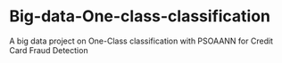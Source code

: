 # Big-data-One-class-classification
A big data project on One-Class classification with PSOAANN for Credit Card Fraud Detection
